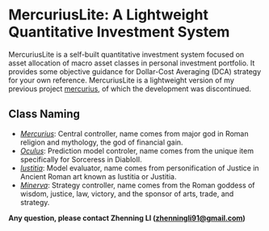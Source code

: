 # MercuriusLite: A Lightweight Quantitative Investment System

MercuriusLite is a self-built quantitative investment system focused on asset allocation of macro asset classes in personal investment portfolio. 
It provides some objective guidance for Dollar-Cost Averaging (DCA) strategy for your own reference. 
MercuriusLite is a lightweight version of my previous project [mercurius](https://github.com/lzhenn/mercurius), of which the development was discontinued.

## Class Naming
* _[Mercurius](https://en.wikipedia.org/wiki/Mercury_(mythology))_: Central controller, name comes from major god in Roman religion and mythology, the god of financial gain.
* _[Oculus](http://classic.battle.net/diablo2exp/items/normal/usorceress.shtml)_: Prediction model controler, name comes from the unique item specifically for Sorceress in DiabloII.
* _[Iustitia](https://en.wikipedia.org/wiki/Lady_Justice)_: Model evaluator, name comes from personification of Justice in Ancient Roman art known as Iustitia or Justitia.
* _[Minerva](https://en.wikipedia.org/wiki/Minerva)_: Strategy controller, name comes from the Roman goddess of wisdom, justice, law, victory, and the sponsor of arts, trade, and strategy.

**Any question, please contact Zhenning LI (zhenningli91@gmail.com)**
